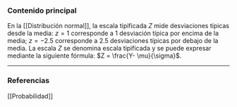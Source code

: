 ### Contenido principal

En la [[Distribución normal]], la escala tipificada $Z$ mide desviaciones típicas desde la media: $z = 1$ corresponde a $1$ desviación típica por encima de la media; $z = -2.5$ corresponde a $2.5$ desviaciones típicas por debajo de la media. La escala $Z$ se denomina escala tipificada y se puede expresar mediante la siguiente fórmula: $Z = \frac{Y- \mu}{\sigma}$.

--- 
### Referencias

[[Probabilidad]]